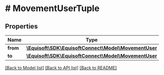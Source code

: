 # # MovementUserTuple

## Properties

Name | Type | Description | Notes
------------ | ------------- | ------------- | -------------
**from** | [**\Equisoft\SDK\EquisoftConnect\Model\MovementUser**](MovementUser.md) |  |
**to** | [**\Equisoft\SDK\EquisoftConnect\Model\MovementUser**](MovementUser.md) |  |

[[Back to Model list]](../../README.md#models) [[Back to API list]](../../README.md#endpoints) [[Back to README]](../../README.md)
